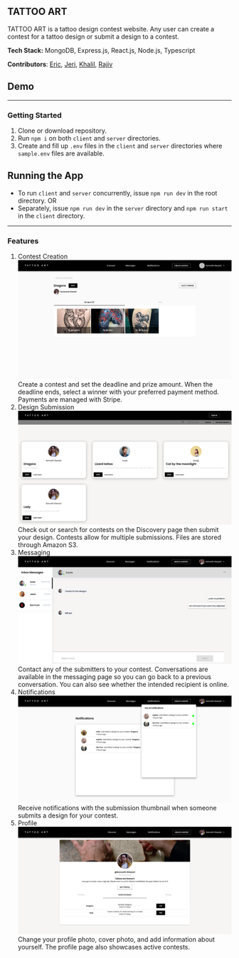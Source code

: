 ## TATTOO ART

TATTOO ART is a tattoo design contest website. Any user can create a contest for a tattoo design or submit a design to a contest.

**Tech Stack:** MongoDB, Express.js, React.js, Node.js, Typescript

**Contributors**: [Eric](https://github.com/eric-silva-61), [Jeri](https://github.com/jerixmx), [Khalil](https://github.com/yliu298), [Rajiv](https://github.com/rajivtitus)

## Demo

---

### Getting Started

1. Clone or download repository.
2. Run `npm i` on both `client` and `server` directories.
3. Create and fill up `.env` files in the `client` and `server` directories where `sample.env` files are available.

## Running the App

- To run `client` and `server` concurrently, issue `npm run dev` in the root directory.
  OR
- Separately, issue `npm run dev` in the `server` directory and `npm run start` in the `client` directory.

---

### Features

1. Contest Creation
   ![Contest Details](demo/images/contest.png)
   Create a contest and set the deadline and prize amount. When the deadline ends, select a winner with your preferred payment method.
   Payments are managed with Stripe.
2. Design Submission
   ![Discovery Page](demo/images/discovery.png)
   Check out or search for contests on the Discovery page then submit your design. Contests allow for multiple submissions.
   Files are stored through Amazon S3.
3. Messaging
   ![Messaging](demo/images/messaging.png)
   Contact any of the submitters to your contest. Conversations are available in the messaging page so you can go back to a previous conversation. You can also see whether the intended recipient is online.
4. Notifications
   ![Notifications](demo/images/notifications.png)
   Receive notifications with the submission thumbnail when someone submits a design for your contest.
5. Profile
   ![Profile](demo/images/profile.png)
   Change your profile photo, cover photo, and add information about yourself. The profile page also showcases active contests.

